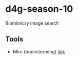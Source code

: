 # d4g-season-10
Biomimicry image search

## Tools
* Miro (brainstorming) [link](https://miro.com/app/board/uXjVOEkuccY=/?invite_link_id=929630349930)
